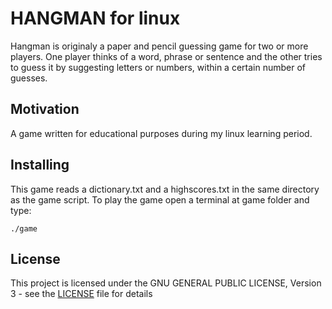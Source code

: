 # HANGMAN for linux
Hangman is originaly a paper and pencil guessing game for two or more players. One player thinks of a word, phrase or sentence and the other tries to guess it by suggesting letters or numbers, within a certain number of guesses.

## Motivation
A game written for educational purposes during my linux learning period.

## Installing
This game reads a dictionary.txt and a highscores.txt in the same directory as the game script.
To play the game open a terminal at game folder and type: 
```
./game 
```
## License

This project is licensed under the GNU GENERAL PUBLIC LICENSE, Version 3 - see the [LICENSE](LICENSE) file for details
